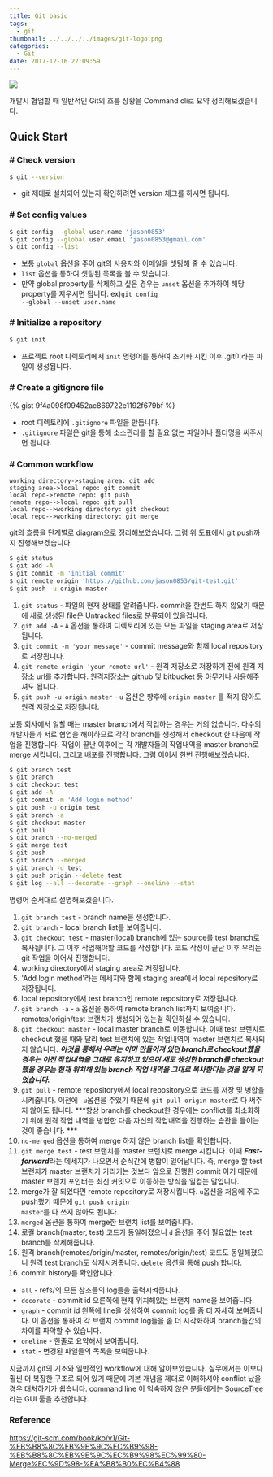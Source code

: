 ```yaml
---
title: Git basic
tags:
  - git
thumbnail: ../../../../images/git-logo.png
categories:
  - Git
date: 2017-12-16 22:09:59
---
```



![](../../../../images/git-logo.png)

개발시 협업할 때 일반적인 Git의 흐름 상황을 Command cli로 요약 정리해보겠습니다.

## Quick Start

### # Check version

``` bash
$ git --version
```

* git 제대로 설치되어 있는지 확인하려면 version 체크를 하시면 됩니다.

### # Set config values

``` bash
$ git config --global user.name 'jason0853'
$ git config --global user.email 'jason0853@gmail.com'
$ git config --list
```

* 보통 <code>global</code> 옵션을 주어 git의 사용자와 이메일을 셋팅해 줄 수 있습니다.
* <code>list</code> 옵션을 통하여 셋팅된 목록을 볼 수 있습니다.
* 만약 global property를 삭제하고 싶은 경우는 <code>unset</code> 옵션을 추가하여 해당 property를 지우시면 됩니다.
ex)<code>git config --global --unset user.name</code>


### # Initialize a repository

``` bash
$ git init
```

* 프로젝트 root 디렉토리에서 <code>init</code> 명령어를 통하여 초기화 시킨 이후 .git이라는 파일이 생성됩니다.

### # Create a gitignore file

{% gist 9f4a098f09452ac869722e1192f679bf %}

* root 디렉토리에 <code>.gitignore</code> 파일을 만듭니다.
* <code>.gitignore</code> 파일은 git을 통해 소스관리를 할 필요 없는 파일이나 폴더명을 써주시면 됩니다.

### # Common workflow

``` sequence
working directory->staging area: git add
staging area->local repo: git commit
local repo->remote repo: git push
remote repo-->local repo: git pull
local repo-->working directory: git checkout
local repo-->working directory: git merge
```

git의 흐름을 단계별로 diagram으로 정리해보았습니다.
그럼 위 도표에서 git push까지 진행해보겠습니다.

``` bash
$ git status
$ git add -A
$ git commit -m 'initial commit'
$ git remote origin 'https://github.com/jason0853/git-test.git'
$ git push -u origin master
```

1. <code>git status</code> - 파일의 현재 상태를 알려줍니다. commit을 한번도 하지 않았기 때문에 새로 생성된 file은 Untracked files로 분류되어 있을겁니다. 
2. <code>git add -A</code> - <code>A</code> 옵션을 통하여 디렉토리에 있는 모든 파일을 staging area로 저장됩니다.
3. <code>git commit -m 'your message'</code> - commit message와 함께 local repository로 저장됩니다.
4. <code>git remote origin 'your remote url'</code> - 원격 저장소로 저장하기 전에 원격 저장소 url를 추가합니다. 원격저장소는 github 및 bitbucket 등 아무거나 사용해주셔도 됩니다.
5. <code>git push -u origin master</code> - <code>u</code> 옵션은 향후에 <code>origin master</code> 를 적지 않아도 원격 저장소로 저장됩니다.

보통 회사에서 일할 때는 master branch에서 작업하는 경우는 거의 없습니다. 다수의 개발자들과 서로 협업을 해야하므로 각각 branch를 생성해서 checkout 한 다음에 작업을 진행합니다. 작업이 끝난 이후에는 각 개발자들의 작업내역을 master branch로 merge 시킵니다. 그리고 배포를 진행합니다.
그럼 이어서 한번 진행해보겠습니다.

``` bash
$ git branch test
$ git branch
$ git checkout test
$ git add -A
$ git commit -m 'Add login method'
$ git push -u origin test
$ git branch -a
$ git checkout master
$ git pull
$ git branch --no-merged
$ git merge test
$ git push
$ git branch --merged
$ git branch -d test
$ git push origin --delete test
$ git log --all --decorate --graph --oneline --stat
```

명령어 순서대로 설명해보겠습니다.
1. <code>git branch test</code> - branch name을 생성합니다.
2. <code>git branch</code> - local branch list를 보여줍니다.
3. <code>git checkout test</code> - master(local) branch에 있는 source를 test branch로 복사됩니다.
그 이후 작업해야할 코드를 작성합니다. 코드 작성이 끝난 이후 우리는 git 작업을 이어서 진행합니다.
4. working directory에서 staging area로 저장됩니다.
5. 'Add login method'라는 메세지와 함께 staging area에서 local repository로 저장됩니다.
6. local repository에서 test branch인 remote repository로 저장됩니다.
7. <code>git branch -a</code> - <code>a</code> 옵션을 통하여 remote branch list까지 보여줍니다. remotes/origin/test 브랜치가 생성되어 있는걸 확인하실 수 있습니다.
8. <code>git checkout master</code> - local master branch로 이동합니다. 이때 test 브랜치로 checkout 했을 때와 달리 test 브랜치에 있는 작업내역이 master 브랜치로 복사되지 않습니다.
***이것을 통해서 우리는 이미 만들어져 있던 branch로 checkout했을 경우는 이전 작업내역을 그대로 유지하고 있으며 새로 생성한 branch를 checkout 했을 경우는 현재 위치해 있는 branch 작업 내역을 그대로 복사한다는 것을 알게 되었습니다.***
9. <code>git pull</code> - remote repository에서 local repository으로 코드를 저장 및 병합을 시켜줍니다. 이전에 <code>-u</code>옵션을 주었기 때문에 <code>git pull origin master</code>로 다 써주지 않아도 됩니다. 
***항상 branch를 checkout한 경우에는 conflict를 최소화하기 위해 원격 작업 내역을 병합한 다음 자신의 작업내역을 진행하는 습관을 들이는 것이 좋습니다. ***
10. <code>no-merged</code> 옵션을 통하여 merge 하지 않은 branch list를 확인합니다.
11. <code>git merge test</code> - test 브랜치를 master 브랜치로 merge 시킵니다. 이때 ***Fast-forward***라는 메세지가 나오면서 순식간에 병합이 일어납니다. 즉, merge 할 test 브랜치가 master 브랜치가 가리키는 것보다 앞으로 진행한 commit 이기 때문에 master 브랜치 포인터는 최신 커밋으로 이동하는 방식을 일컫는 말입니다.
12. merge가 잘 되었다면 remote repository로 저장시킵니다. <code>u</code>옵션을 처음에 주고 push했기 때문에 <code>git push origin master</code>를 다 쓰지 않아도 됩니다.
13. <code>merged</code> 옵션을 통하여 merge한 브랜치 list를 보여줍니다.
14. 로컬 branch(master, test) 코드가 동일해졌으니 <code>d</code> 옵션을 주어 필요없는 test branch를 삭제해줍니다.
15. 원격 branch(remotes/origin/master, remotes/origin/test) 코드도 동일해졌으니 원격 test branch도 삭제시켜줍니다. <code>delete</code> 옵션을 통해 push 합니다.
16. commit history를 확인합니다.
  * <code>all</code> - refs/의 모든 참조들의 log들을 출력시켜줍니다.
  * <code>decorate</code> - commit id 오른쪽에 현재 위치해있는 브랜치 name을 보여줍니다.
  * <code>graph</code> - commit id 왼쪽에 line을 생성하여 commit log를 좀 더 자세히 보여줍니다. 이 옵션을 통하여 각 브랜치 commit log들을 좀 더 시각화하여 branch들간의 차이를 파악할 수 있습니다.
  * <code>oneline</code> - 한줄로 요약해서 보여줍니다.
  * <code>stat</code> - 변경된 파일들의 목록을 보여줍니다.

지금까지 git의 기초와 일반적인 workflow에 대해 알아보았습니다. 실무에서는 이보다 훨씬 더 복잡한 구조로 되어 있기 때문에 기본 개념을 제대로 이해하셔야 conflict 났을 경우 대처하기가 쉽습니다. command line 이 익숙하지 않은 분들에게는 [SourceTree](https://www.sourcetreeapp.com/)라는 GUI 툴을 추천합니다.

### Reference
<https://git-scm.com/book/ko/v1/Git-%EB%B8%8C%EB%9E%9C%EC%B9%98-%EB%B8%8C%EB%9E%9C%EC%B9%98%EC%99%80-Merge%EC%9D%98-%EA%B8%B0%EC%B4%88>
